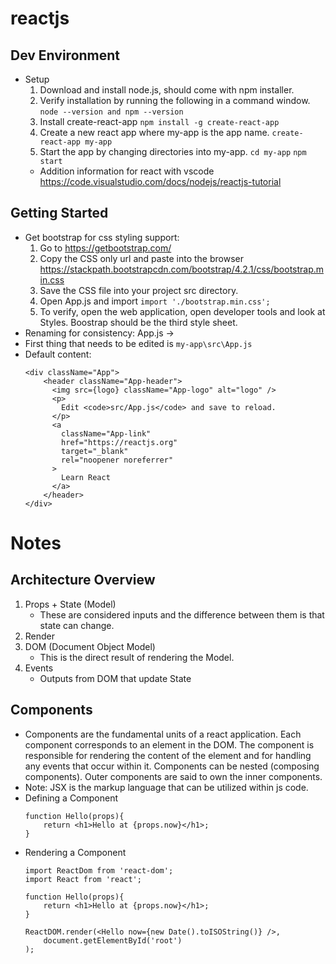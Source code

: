 # reactjs

## Dev Environment
* Setup
    1. Download and install node.js, should come with npm installer.
    2. Verify installation by running the following in a command window.
        `node --version and npm --version`
    3. Install create-react-app
        `npm install -g create-react-app`
    4. Create a new react app where my-app is the app name.
        `create-react-app my-app`
    5. Start the app by changing directories into my-app.
        `cd my-app`
        `npm start`
    * Addition information for react with vscode
        https://code.visualstudio.com/docs/nodejs/reactjs-tutorial

## Getting Started
* Get bootstrap for css styling support:
    1. Go to https://getbootstrap.com/
    2. Copy the CSS only url and paste into the browser
        https://stackpath.bootstrapcdn.com/bootstrap/4.2.1/css/bootstrap.min.css
    3. Save the CSS file into your project src directory.
    4. Open App.js and import 
        `import './bootstrap.min.css';`
    5. To verify, open the web application, open developer tools and look at Styles. Boostrap should be the third style sheet.
* Renaming for consistency:
    App.js -> 
* First thing that needs to be edited is
    `my-app\src\App.js`
* Default content:
    ```
    <div className="App">
        <header className="App-header">
          <img src={logo} className="App-logo" alt="logo" />
          <p>
            Edit <code>src/App.js</code> and save to reload.
          </p>
          <a
            className="App-link"
            href="https://reactjs.org"
            target="_blank"
            rel="noopener noreferrer"
          >
            Learn React
          </a>
        </header>
    </div>
    ```

# Notes
## Architecture Overview
1. Props + State (Model)
    * These are considered inputs and the difference between them is that state can change. 
2. Render
3. DOM (Document Object Model)
    * This is the direct result of rendering the Model.
4. Events
    * Outputs from DOM that update State

## Components
* Components are the fundamental units of a react application. Each component corresponds to an element in the DOM. The component is responsible for rendering the content of the element and for handling any events that occur within it. Components can be nested (composing components). Outer components are said to own the inner components.
* Note: JSX is the markup language that can be utilized within js code.
* Defining a Component
    ```
    function Hello(props){
        return <h1>Hello at {props.now}</h1>;
    }
    ```
* Rendering a Component
    ```
    import ReactDom from 'react-dom';
    import React from 'react';
    
    function Hello(props){
        return <h1>Hello at {props.now}</h1>;
    }    

    ReactDOM.render(<Hello now={new Date().toISOString()} />,
        document.getElementById('root')
    );
    ```
